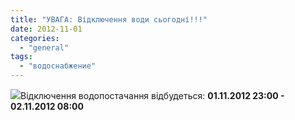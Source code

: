 ```yaml
---
title: "УВАГА: Відключення води сьогодні!!!"
date: 2012-11-01
categories: 
  - "general"
tags: 
  - "водоснабжение"
---
```


[![](http://shevchenko4a.brovary.org/wp-content/uploads/2012/11/IMAG1469-300x225.jpg)](http://shevchenko4a.brovary.org/wp-content/uploads/2012/11/IMAG1469.jpg)Відключення водопостачання відбудеться: **01.11.2012 23:00 - 02.11.2012 08:00**

